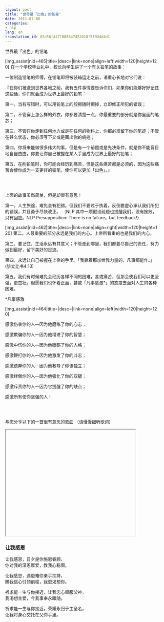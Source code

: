 ```yaml
---
layout: post
title: "世界最「出色」的鉛筆"
date: 2011-07-08
categories:
- nlp
lang: en
translation_id: 82d56f447f085847452018f5f934d4d1
---
```

<!--break-->
世界最「出色」的铅笔
<p>
[img_assist|nid=465|title=|desc=|link=none|align=left|width=120|height=120]
在一个学校毕业礼中，校长向学生讲了一个有关铅笔的故事：</p>



<p>一位制造铅笔的师傅，在铅笔即将被装箱运走之前，语重心长地对它们说：</p>



<p>『在你们被送到世界各地之前，我有五件事情要告诉你们，如果你们能够好好记住这些话，你们就会成为世界上最好的铅笔：</p>



<p>第一，当有写错时，可以用铅笔上的胶擦随时擦掉，立即修正所犯的错误；</p>

<p>第二，不管穿上怎么样的外衣，你都要清楚一点，你最重要的部分就是你里面的笔芯；</p>

<p>第三，不管在你走到任何地方或是在任何的物料上，你都必须留下你的笔迹；不管在甚么状态，你必须写下又或是画出你的痕迹；</p>

<p>第四，你将来能做很多伟大的事，但是有一个前题或是先决条件，就是你不能盲目地自自由由，你要让你自己被握在某人手里成为世界上最好的铅笔；</p>

<p>第五，在削铅笔时，你可能会经历到痛苦，但是这些痛苦都是必须的，因为这些痛苦会使你成为一支更好的铅笔，使你可以更加「出色」。』</p>


<br/>

<br/>


<p>上面的故事虽然简单，但是却很有意思！</p>





<p>第一，人生旅途，难免会有犯错。但我们不要过于执着，反倒要虚心承认我们所犯的错误，并且勇于尽快改正。 （NLP 其中一项假设前题也提醒我们，没有挫败，只有回应。NLP Presupposition: There is no failure，but feedback!）</p>



<p>
[img_assist|nid=462|title=|desc=|link=none|align=right|width=120|height=120]
第二，人最重要的部分永远是我们的内心。上帝所看重的也是我们的内心。</p>



<p>第三，要记住，生活永远有其意义；不管走到哪里，我们都要尽自己的责任，努力做到最好，留下美好的足迹。</p>



<p>第四，永远让自己被握在上帝的手里。「我靠着那加给我力量的，凡事都能作。」(腓立比书4:13)</p>




<p>第五，我们有时候难免会经历各样不同的困难，甚或痛苦，但那会使我们可以更坚强，更茁壮。但愿我们也怀着正面，甚或「凡事感激*」的态度去面对人生的各种困难。</p>



<p>*凡事感激</p>
[img_assist|nid=464|title=|desc=|link=none|align=left|width=120|height=120]


<p>感激伤害你的人—因为他磨练了你的心志；</p>

<p>感激欺骗你的人—因为他增进了你的智慧；</p>

<p>感激中伤你的人—因为他砥砺了你的人格；</p>

<p>感激鞭打你的人—因为他激发了你的斗志；</p>

<p>感激遗弃你的人—因为他教导了你该独立；</p>

<p>感激绊倒你的人—因为他强化了你的双腿；</p>

<p>感激斥责你的人—因为它提醒了你的缺点；</p>

<p>感激所有使你坚强的人！</p>

<br/>

<br/>


<p>与您分享以下的一首很有意思的歌曲 （请慢慢细听歌词）</p>

<iframe width="425" height="349"

src="http://www.youtube.com/embed/AwBSGj6N8PU" frameborder="0"

allowfullscreen></iframe>

<h3>让我感恩</h3>

<p>让我感恩，日夕是你施恩眷顾，<br/>
你对我的深恩厚爱，教我心稳固。</p>

<p>让我感恩，遇患难你亲手扶持，<br/>
赐我信心引领前程，我更渴想你。</p>

<p>祈求能一生与你接近，让我忠心顺服父神，<br/>
我渴想主爱，今我事奉永跟随。</p>

<p>祈求能一生与你接近，荣耀永归于主圣名，<br/>
让我将身心交托在父你手里。</p>
